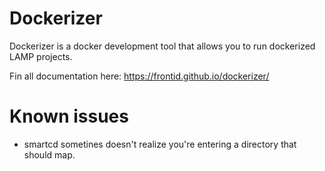# Dockerizer
Dockerizer is a docker development tool that allows you to run dockerized LAMP projects.

Fin all documentation here:
https://frontid.github.io/dockerizer/

# Known issues
- smartcd sometines doesn't realize you're entering a directory that should map. 
